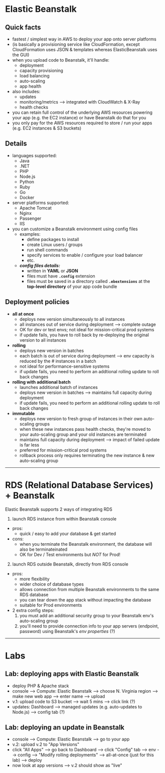 # Elastic Beanstalk

## Quick facts
- fastest / simplest way in AWS to deploy your app onto server platforms
- (is basically a provisioning service like CloudFormation, except CloudFormation uses JSON & templates whereas ElasticBeanstalk uses the GUI)
- when you upload code to Beanstalk, it'll handle:
  - deployment
  - capacity provisioning
  - load balancing
  - auto-scaling
  - app health
- also includes:
  - updates
  - monitoring/metrics --> integrated with CloudWatch & X-Ray
  - health checks
- you can retain full control of the underlying AWS resources powering your app (e.g. the EC2 instance) or have Beanstalk do that for you
- you only pay for the AWS resources required to store / run your apps (e.g. EC2 instances & S3 buckets)

## Details
- languages supported:
  - Java
  - .NET
  - PHP
  - Node.js
  - Python
  - Ruby
  - Go
  - Docker
- server platforms supported:
  - Apache Tomcat
  - Nginx
  - Passenger
  - IIS
- you can customize a Beanstalk environment using config files
  - examples:
    - define packages to install
    - create Linux users / groups
    - run shell commands
    - specify services to enable / configure your load balancer
    - etc.
  - __*config files details:*__
    - written in __YAML__ or __JSON__
    - files must have __`.config`__ extension
    - files must be saved in a directory called __`.ebextensions`__ at the __top-level directory__ of your app code bundle

## Deployment policies
- __all at once__
  - deploys new version simultaneously to all instances
  - all instances out of service during deployment --> complete outage
  - OK for dev or test envs; not ideal for mission-critical prod systems
  - if update fails, you have to roll back by re-deploying the original version to all instances
- __rolling__
  - deploys new version in batches
  - each batch is out of service during deployment --> env capacity is reduced by the # instances in a batch
  - not ideal for performance-sensitive systems
  - if update fails, you need to perform an addtional rolling update to roll back changes
- __rolling with additional batch__
  - launches additional batch of instances
  - deploys new version in batches --> maintains full capacity during deployment
  - if update fails, you need to perform an additional rolling update to roll back changes
- __immutable__
  - deploys new version to fresh group of instances in their own auto-scaling groups
  - when these new instances pass health checks, they're moved to your auto-scaling group and your old instances are terminated
  - maintains full capacity during deployment --> impact of failed update is far less
  - preferred for mission-critical prod systems
  - rollback process only requires terminating the new instance & new auto-scaling group

-----

# RDS (Relational Database Services) + Beanstalk

Elastic Beanstalk supports 2 ways of integrating RDS
1. launch RDS instance from within Beanstalk console
  - pros:
    - quick / easy to add your database & get started
  - cons:
    - when you terminate the Beanstalk environment, the database will also be terminateinated
    - OK for Dev / Test environments but _NOT_ for Prod!
2. launch RDS outside Beanstalk, directly from RDS console
  - pros:
    - more flexibility
    - wider choice of database types
    - allows connection from multiple Beanstalk environments to the same RDS database
    - you can tear down the app stack without impacting the database
    - suitable for Prod environments
  - 2 extra config steps:
    1. you must add an additional security group to your Beanstalk env's auto-scaling group
    2. you'll need to provide connection info to your app servers (endpoint, password) using Beanstalk's _env properties_ (?)

-----

# Labs

## Lab: deploying apps with Elastic Beanstalk
- deploy PHP & Apache stack
- console --> Compute: Elastic Beanstalk --> choose N. Virginia region --> make new web app --> enter name --> upload
- v.1: upload code to S3 bucket --> wait 5 mins --> click link (?)
- updates: Dashboard --> managed updates (e.g. auto-updates to Node.js) --> config tab (?)

## Lab: deploying an update in Beanstalk
- console --> Compute: Elastic Beanstalk --> go to your app
- v.2: upload v.2 to "App Versions"
- click "All Apps" --> go back to Dashboard --> click "Config" tab --> env --> config --> "Modify rolling deployments" --> all-at-once (just for this lab) --> deploy
- now look at app versions --> v.2 should show as "live"